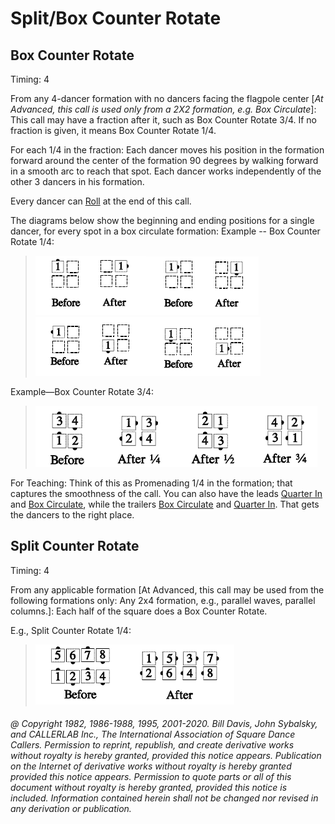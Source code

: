 
# Split/Box Counter Rotate

## Box Counter Rotate

Timing: 4

From any 4-dancer formation with no dancers facing the flagpole center [*At
Advanced, this call is used only from a 2X2 formation, e.g. Box Circulate*]:
This call may have a fraction after it, such as Box Counter Rotate 3/4. If no fraction is
given, it means Box Counter Rotate 1/4.

For each 1/4 in the fraction: Each dancer moves his position in the formation forward
around the center of the formation 90 degrees by walking forward in a smooth arc to reach that
spot. Each dancer works independently of the other 3 dancers in his formation.

Every dancer can [Roll](../plus/anything_and_roll.md) at the end of this call.

The diagrams below show the beginning and ending positions for a single dancer, for
every spot in a box circulate formation: Example -- Box Counter Rotate 1/4:

> 
> ![alt](box_counter_rotate_1a.png)![alt](box_counter_rotate_1b.png)![alt](box_counter_rotate_1c.png)![alt](box_counter_rotate_1d.png)
> 

Example—Box Counter Rotate 3/4:

> 
> ![alt](box_counter_rotate_2a.png)![alt](box_counter_rotate_2b.png)![alt](box_counter_rotate_2c.png)![alt](box_counter_rotate_2d.png)
> 

For Teaching: Think of this as Promenading 1/4 in the formation; that captures the
smoothness of the call. You can also have the leads [Quarter In](../a1/quarter_in.md) and
[Box Circulate](../b1/circulate.md), while the trailers [ Box Circulate](../b1/circulate.md) and
[Quarter In](../a1/quarter_in.md). That gets the dancers to the right place.

## Split Counter Rotate

Timing: 4

From any applicable formation [At Advanced, this call may be used from the
following formations only: Any 2x4 formation, e.g., parallel waves, parallel columns.]:
Each half of the square does a Box Counter Rotate.

E.g., Split Counter Rotate 1/4:

>
> ![alt](split_counter_rotate_1a.png)![alt](split_counter_rotate_1b.png)
>

###### @ Copyright 1982, 1986-1988, 1995, 2001-2020. Bill Davis, John Sybalsky, and CALLERLAB Inc., The International Association of Square Dance Callers. Permission to reprint, republish, and create derivative works without royalty is hereby granted, provided this notice appears. Publication on the Internet of derivative works without royalty is hereby granted provided this notice appears. Permission to quote parts or all of this document without royalty is hereby granted, provided this notice is included. Information contained herein shall not be changed nor revised in any derivation or publication.
